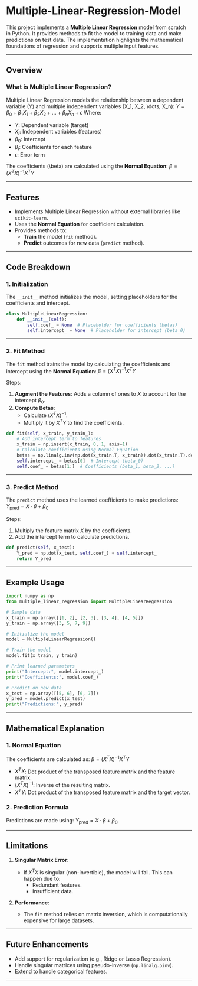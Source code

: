 # Multiple-Linear-Regression-Model

This project implements a **Multiple Linear Regression** model from scratch in Python. It provides methods to fit the model to training data and make predictions on test data. The implementation highlights the mathematical foundations of regression and supports multiple input features.

---

## Overview

### What is Multiple Linear Regression?

Multiple Linear Regression models the relationship between a dependent variable \(Y\) and multiple independent variables \(X_1, X_2, \dots, X_n\):
$`
Y = \beta_0 + \beta_1X_1 + \beta_2X_2 + \dots + \beta_nX_n + \epsilon
`$
Where:
- $Y$: Dependent variable (target)
- $X_i$: Independent variables (features)
- $\beta_0$: Intercept
- $\beta_i$: Coefficients for each feature
- $\epsilon$: Error term

The coefficients \(\beta\) are calculated using the **Normal Equation**:
$`
\beta = (X^T X)^{-1} X^T Y
`$

---

## Features

- Implements Multiple Linear Regression without external libraries like `scikit-learn`.
- Uses the **Normal Equation** for coefficient calculation.
- Provides methods to:
  - **Train** the model (`fit` method).
  - **Predict** outcomes for new data (`predict` method).

---

## Code Breakdown

### 1. **Initialization**
The `__init__` method initializes the model, setting placeholders for the coefficients and intercept.

```python
class MultipleLinearRegression:
    def __init__(self):
        self.coef_ = None  # Placeholder for coefficients (betas)
        self.intercept_ = None  # Placeholder for intercept (beta_0)
```

---

### 2. **Fit Method**
The `fit` method trains the model by calculating the coefficients and intercept using the **Normal Equation**:
$`
\beta = (X^T X)^{-1} X^T Y
`$

Steps:
1. **Augment the Features**: Adds a column of ones to $`X`$ to account for the intercept $\beta_0$.
2. **Compute Betas**:
   - Calculate $`(X^T X)^{-1}`$.
   - Multiply it by $`X^T Y`$ to find the coefficients.

```python
def fit(self, x_train, y_train_):
    # Add intercept term to features
    x_train = np.insert(x_train, 0, 1, axis=1)
    # Calculate coefficients using Normal Equation
    betas = np.linalg.inv(np.dot(x_train.T, x_train)).dot(x_train.T).dot(y_train_)
    self.intercept_ = betas[0]  # Intercept (beta_0)
    self.coef_ = betas[1:]  # Coefficients (beta_1, beta_2, ...)
```

---

### 3. **Predict Method**
The `predict` method uses the learned coefficients to make predictions:
$`
Y_{\text{pred}} = X \cdot \beta + \beta_0
`$

Steps:
1. Multiply the feature matrix $`X`$ by the coefficients.
2. Add the intercept term to calculate predictions.

```python
def predict(self, x_test):
    Y_pred = np.dot(x_test, self.coef_) + self.intercept_
    return Y_pred
```

---

## Example Usage

```python
import numpy as np
from multiple_linear_regression import MultipleLinearRegression

# Sample data
x_train = np.array([[1, 2], [2, 3], [3, 4], [4, 5]])
y_train = np.array([3, 5, 7, 9])

# Initialize the model
model = MultipleLinearRegression()

# Train the model
model.fit(x_train, y_train)

# Print learned parameters
print("Intercept:", model.intercept_)
print("Coefficients:", model.coef_)

# Predict on new data
x_test = np.array([[5, 6], [6, 7]])
y_pred = model.predict(x_test)
print("Predictions:", y_pred)
```

---

## Mathematical Explanation

### 1. **Normal Equation**

The coefficients are calculated as:
$`
\beta = (X^T X)^{-1} X^T Y
`$

- $`X^T X`$: Dot product of the transposed feature matrix and the feature matrix.
- $`(X^T X)^{-1}`$: Inverse of the resulting matrix.
- $`X^T Y`$: Dot product of the transposed feature matrix and the target vector.

### 2. **Prediction Formula**

Predictions are made using:
$`
Y_{\text{pred}} = X \cdot \beta + \beta_0
`$

---

## Limitations

1. **Singular Matrix Error**:
   - If $`X^T X`$ is singular (non-invertible), the model will fail. This can happen due to:
     - Redundant features.
     - Insufficient data.

2. **Performance**:
   - The `fit` method relies on matrix inversion, which is computationally expensive for large datasets.

---

## Future Enhancements

- Add support for regularization (e.g., Ridge or Lasso Regression).
- Handle singular matrices using pseudo-inverse (`np.linalg.pinv`).
- Extend to handle categorical features.

---


